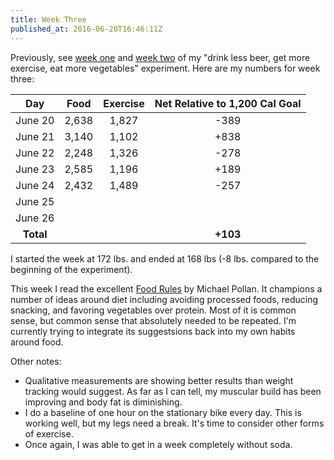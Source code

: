 ```yaml
---
title: Week Three
published_at: 2016-06-20T16:46:11Z
---
```


Previously, see [week one](/fragments/one-week) and [week
two](/fragments/two-weeks) of my "drink less beer, get more exercise, eat more
vegetables" experiment. Here are my numbers for week three:

| Day       | Food    | Exercise | Net Relative to 1,200 Cal Goal |
| :-------: | :-----: | :------: | :----------------------------: |
| June 20   | 2,638   | 1,827    | -389                           |
| June 21   | 3,140   | 1,102    | +838                           |
| June 22   | 2,248   | 1,326    | -278                           |
| June 23   | 2,585   | 1,196    | +189                           |
| June 24   | 2,432   | 1,489    | -257                           |
| June 25   |         |          |                                |
| June 26   |         |          |                                |
| **Total** |         |          | **+103**                       |

I started the week at 172 lbs. and ended at 168 lbs (-8 lbs. compared to the
beginning of the experiment).

This week I read the excellent [Food Rules][food-rules] by Michael Pollan. It
champions a number of ideas around diet including avoiding processed foods,
reducing snacking, and favoring vegetables over protein. Most of it is common
sense, but common sense that absolutely needed to be repeated. I'm currently
trying to integrate its suggestsions back into my own habits around food.

Other notes:

* Qualitative measurements are showing better results than weight tracking
  would suggest. As far as I can tell, my muscular build has been improving and
  body fat is diminishing.
* I do a baseline of one hour on the stationary bike every day. This is working
  well, but my legs need a break. It's time to consider other forms of
  exercise.
* Once again, I was able to get in a week completely without soda.

[food-rules]: https://en.wikipedia.org/wiki/Food_Rules:_An_Eater's_Manual
